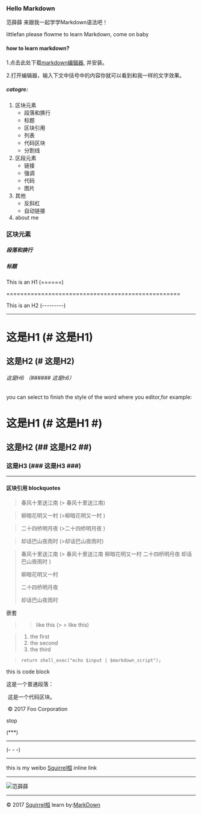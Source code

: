### Hello Markdown





范薛薛 来跟我一起学学Markdown语法吧！

littlefan please flowme to learn Markdown, come on baby





#### how to learn markdown?

1.点击此处下载[markdown编辑器](https://www.typora.io/#windows), 并安装。

2.打开编辑器，输入下文中括号中的内容你就可以看到和我一样的文字效果。



##### catogre:

1. 区块元素
   * 段落和换行
   * 标题
   * 区块引用
   * 列表
   * 代码区块
   * 分割线
2. 区段元素
   * 链接
   * 强调
   * 代码
   * 图片
3. 其他
   * 反斜杠
   * 自动链接
4. about me





### 区块元素

##### 段落和换行

##### 标题

This is an H1            (======)

==================================================

This is an H2                 (---------)

--------------------

# 这是H1     (# 这是H1)

## 这是H2      (# 这是H2)   

###### 这是H6  （###### 这是h6）

you can select to finish the style of the word where you editor,for example:

# 这是H1   (# 这是H1 #) #

## 这是H2  (## 这是H2 ##) ##

### 这是H3  (### 这是H3 ###)

---------------------

#### 区块引用 blockquotes

> 春风十里送江南     (> 春风十里送江南)

> 柳暗花明又一村     (>柳暗花明又一村 )

> 二十四桥明月夜     (>二十四桥明月夜 )

> 却话巴山夜雨时     (>却话巴山夜雨时)



> 春风十里送江南    (> 春风十里送江南 柳暗花明又一村  二十四桥明月夜 却话巴山夜雨时 ) 
>
> 柳暗花明又一村    
>
> 二十四桥明月夜  
>
> 却话巴山夜雨时   



嵌套

> > like this (> > like this)

> 1. the first
> 2. the second
> 3. the third

>     return shell_exec("echo $input | $markdown_script");

 

this is code block



这是一个普通段落：

​    这是一个代码区块。

​        © 2017 Foo Corporation

stop



(***)

***

(- - -)

---

this is my weibo [Squirrel桓](http://www.weibo.com/"微博地址")  inline link

---

![范薛薛](/noavatar_middle.gif)

---



 © 2017  [Squirrel桓](http://weibo.com/3031435150/profile?topnav=1&wvr=6)   learn by:[MarkDown](http://www.appinn.com/markdown/)